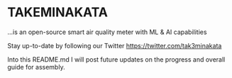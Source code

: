 # TAKEMINAKATA
...is an open-source smart air quality meter with ML &amp; AI capabilities

Stay up-to-date by following our Twitter https://twitter.com/tak3minakata

Into this README.md I will post future updates on the progress and overall guide for assembly.
